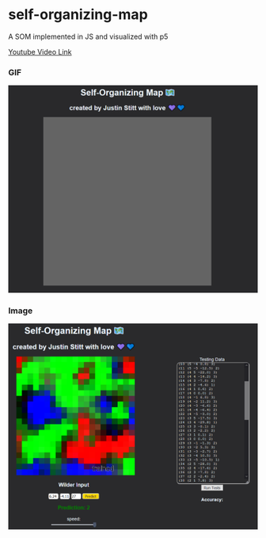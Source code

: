 # self-organizing-map
A SOM implemented in JS and visualized with p5

[Youtube Video Link](https://youtu.be/5MK-BGiDa6A)

### GIF

![](./media/SOM-GIF.gif)

### Image
![](./media/SOM-SS.png)